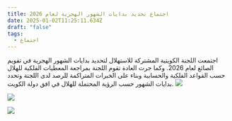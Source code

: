 ```yaml
---
title: اجتماع تحديد بدايات الشهور الهجرية لعام 2026
date: 2025-01-02T11:25:11.634Z
draft: "false"
tags:
  - اجتماع
---
```

اجتمعت اللجنة الكويتية المشتركة للاستهلال لتحديد بدايات الشهور الهجرية في تقويم الصائغ لعام 2026. وكما جرت العادة تقوم اللجنة بمراجعة المعطيات الفلكية للهلال حسب القواعد الفلكية والحسابية وبناء على الخبرات المتراكمة للرصد لدى اللجنة وتحدد بدايات الشهور حسب الرؤية المحتملة للهلال في افق دولة الكويت.
![](/images/uploads/whatsapp-image-2025-01-02-at-14.17.58-4-.jpeg)

![](/images/uploads/whatsapp-image-2025-01-02-at-14.17.58-2-.jpeg)

![](/images/uploads/whatsapp-image-2025-01-02-at-14.17.57.jpeg)